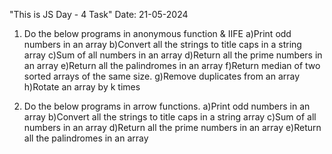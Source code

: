 "This is JS Day - 4 Task"
Date: 21-05-2024

1. Do the below programs in anonymous function & IIFE
    a)Print odd numbers in an array
    b)Convert all the strings to title caps in a string array
    c)Sum of all numbers in an array
    d)Return all the prime numbers in an array
    e)Return all the palindromes in an array
    f)Return median of two sorted arrays of the same size.
    g)Remove duplicates from an array
    h)Rotate an array by k times


2. Do the below programs in arrow functions.
    a)Print odd numbers in an array
    b)Convert all the strings to title caps in a string array
    c)Sum of all numbers in an array
    d)Return all the prime numbers in an array
    e)Return all the palindromes in an array

